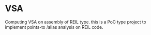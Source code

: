 # VSA
Computing VSA on assembly of REIL type.
this is a PoC type project to implement points-to /alias analysis on REIL code.
